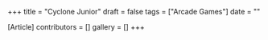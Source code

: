 +++
title = "Cyclone Junior"
draft = false
tags = ["Arcade Games"]
date = ""

[Article]
contributors = []
gallery = []
+++